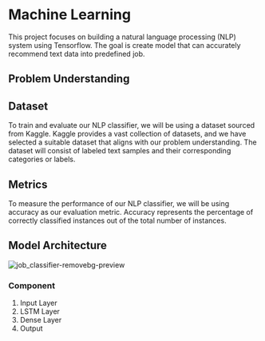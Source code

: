 # Machine Learning
This project focuses on building a natural language processing (NLP) system using Tensorflow. The goal is create model that can accurately recommend text data into predefined job.

## Problem Understanding

## Dataset
To train and evaluate our NLP classifier, we will be using a dataset sourced from Kaggle. Kaggle provides a vast collection of datasets, and we have selected a suitable dataset that aligns with our problem understanding. The dataset will consist of labeled text samples and their corresponding categories or labels.



## Metrics
To measure the performance of our NLP classifier, we will be using accuracy as our evaluation metric. Accuracy represents the percentage of correctly classified instances out of the total number of instances.

## Model Architecture
![job_classifier-removebg-preview](https://github.com/arviereyhan/CareerLeap/assets/88980651/7fa2532f-7164-4289-8b4d-a27ec9b3a2f7)

### Component
1. Input Layer
2. LSTM Layer
3. Dense Layer
4. Output
